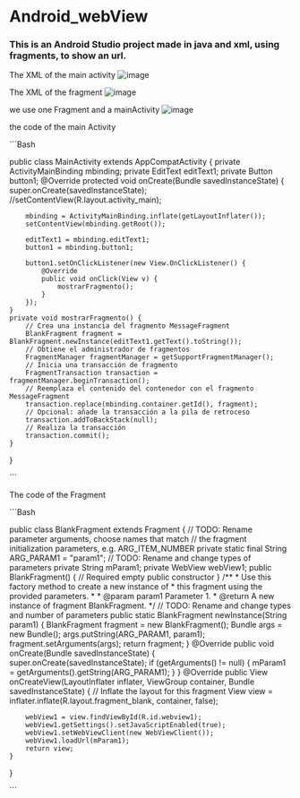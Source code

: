 # Android_webView
### This is an Android Studio project made in java and xml, using fragments, to show an url. 

The XML of the main activity
![image](https://github.com/juliaigz/Android_webView/assets/40221707/47f0f955-7a5b-4aac-8313-85f594452964)

The XML of the fragment
![image](https://github.com/juliaigz/Android_webView/assets/40221707/ab5749c1-a1a4-466f-b27e-81c6e27dab6e)


we use one Fragment and a mainActivity
![image](https://github.com/juliaigz/Android_webView/assets/40221707/1ebe2018-83d9-4563-a781-807fb7833be5)

the code of the main Activity 

´´´Bash

public class MainActivity extends AppCompatActivity {
   private ActivityMainBinding mbinding;
   private EditText editText1;
   private Button button1;
    @Override
    protected void onCreate(Bundle savedInstanceState) {
        super.onCreate(savedInstanceState);
        //setContentView(R.layout.activity_main);

        mbinding = ActivityMainBinding.inflate(getLayoutInflater());
        setContentView(mbinding.getRoot());

        editText1 = mbinding.editText1;
        button1 = mbinding.button1;

        button1.setOnClickListener(new View.OnClickListener() {
            @Override
            public void onClick(View v) {
                mostrarFragmento();
            }
        });
    }
    private void mostrarFragmento() {
        // Crea una instancia del fragmento MessageFragment
        BlankFragment fragment = BlankFragment.newInstance(editText1.getText().toString());
        // Obtiene el administrador de fragmentos
        FragmentManager fragmentManager = getSupportFragmentManager();
        // Inicia una transacción de fragmento
        FragmentTransaction transaction = fragmentManager.beginTransaction();
        // Reemplaza el contenido del contenedor con el fragmento MessageFragment
        transaction.replace(mbinding.container.getId(), fragment);
        // Opcional: añade la transacción a la pila de retroceso
        transaction.addToBackStack(null);
        // Realiza la transacción
        transaction.commit();
    }
}

´´´


The code of the Fragment


´´´Bash

public class BlankFragment extends Fragment {
    // TODO: Rename parameter arguments, choose names that match
    // the fragment initialization parameters, e.g. ARG_ITEM_NUMBER
    private static final String ARG_PARAM1 = "param1";
    // TODO: Rename and change types of parameters
    private String mParam1;
    private WebView webView1;
    public BlankFragment() {
        // Required empty public constructor
    }
    /**
     * Use this factory method to create a new instance of
     * this fragment using the provided parameters.
     *
     * @param param1 Parameter 1.
     * @return A new instance of fragment BlankFragment.
     */
    // TODO: Rename and change types and number of parameters
    public static BlankFragment newInstance(String param1) {
        BlankFragment fragment = new BlankFragment();
        Bundle args = new Bundle();
        args.putString(ARG_PARAM1, param1);
        fragment.setArguments(args);
        return fragment;
    }
    @Override
    public void onCreate(Bundle savedInstanceState) {
        super.onCreate(savedInstanceState);
        if (getArguments() != null) {
            mParam1 = getArguments().getString(ARG_PARAM1);
        }
    }
    @Override
    public View onCreateView(LayoutInflater inflater, ViewGroup container,
                             Bundle savedInstanceState) {
        // Inflate the layout for this fragment
        View view = inflater.inflate(R.layout.fragment_blank, container, false);

        webView1 = view.findViewById(R.id.webview1);
        webView1.getSettings().setJavaScriptEnabled(true);
        webView1.setWebViewClient(new WebViewClient());
        webView1.loadUrl(mParam1);
        return view;
    }
}


´´´

